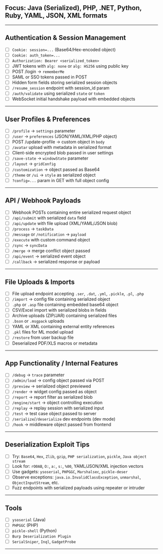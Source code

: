 
## Focus: Java (Serialized), PHP, .NET, Python, Ruby, YAML, JSON, XML formats

---

## Authentication & Session Management
- [ ] `Cookie: session=...` (Base64/Hex-encoded object)
- [ ] `Cookie: auth_token=...`
- [ ] `Authorization: Bearer <serialized_token>`
- [ ] JWT tokens with `alg: none` or `alg: HS256` using public key
- [ ] POST /login → `rememberMe`
- [ ] SAML or SSO tokens passed in POST
- [ ] Hidden form fields storing serialized session objects
- [ ] `/resume_session` endpoint with session_id param
- [ ] `/auth/validate` using serialized `state` or `token`
- [ ] WebSocket initial handshake payload with embedded objects

---

## User Profiles & Preferences
- [ ] `/profile` → `settings` parameter
- [ ] `/user` → `preferences` (JSON/YAML/XML/PHP object)
- [ ] POST /update-profile → custom object in `body`
- [ ] `/avatar` upload with metadata in serialized format
- [ ] Client-side encrypted blob passed in user settings
- [ ] `/save-state` → `windowState` parameter
- [ ] `/layout` → `gridConfig`
- [ ] `/customization` → object passed as Base64
- [ ] `/theme` or `/ui` → `style` as serialized object
- [ ] `?config=...` param in GET with full object config

---

## API / Webhook Payloads
- [ ] Webhook POSTs containing entire serialized request object
- [ ] `/api/submit` with serialized `data` field
- [ ] `/api/update` with file upload (XML/YAML/JSON blob)
- [ ] `/process` → `taskData`
- [ ] `/message` or `/notification` → `payload`
- [ ] `/execute` with custom command object
- [ ] `/sync` → `syncData`
- [ ] `/merge` → merge conflict object passed
- [ ] `/api/event` → serialized event object
- [ ] `/callback` → serialized response or payload

---

## File Uploads & Imports
- [ ] File upload endpoint accepting `.ser`, `.dat`, `.yml`, `.pickle`, `.pl`, `.php`
- [ ] `/import` → config file containing serialized object
- [ ] `.php` or `.asp` file containing embedded base64 object
- [ ] CSV/Excel import with serialized blobs in fields
- [ ] Archive uploads (ZIP/JAR) containing serialized files
- [ ] `.bson` or `.msgpack` uploads
- [ ] YAML or XML containing external entity references
- [ ] `.pkl` files for ML model upload
- [ ] `/restore` from user backup file
- [ ] Deserialized PDF/XLS macros or metadata

---

## App Functionality / Internal Features
- [ ] `/debug` → `trace` parameter
- [ ] `/admin/load` → config object passed via POST
- [ ] `/preview` → serialized object previewed
- [ ] `/render` → widget config passed as object
- [ ] `/report` → report filter as serialized blob
- [ ] `/engine/start` → object controlling execution
- [ ] `/replay` → replay session with serialized input
- [ ] `/test` → test case object passed to server
- [ ] `/serialize`/`/deserialize` dev endpoints (dev mode)
- [ ] `/hook` → middleware object passed from frontend

---

## Deserialization Exploit Tips
- [ ] Try: `Base64`, `Hex`, `Zlib`, `gzip`, `PHP serialization`, `pickle`, `Java object stream`
- [ ] Look for: `rO0AB`, `O:`, `a:`, `s:`, `%00`, YAML/JSON/XML injection vectors
- [ ] Use gadgets: `ysoserial`, `PHPGGC`, `Marshalsec`, `pickle-deser`
- [ ] Observe exceptions: `java.io.InvalidClassException`, `unmarshal`, `ObjectInputStream`, etc.
- [ ] Fuzz endpoints with serialized payloads using repeater or intruder

---

## Tools
- [ ] `ysoserial` (Java)
- [ ] `PHPGGC` (PHP)
- [ ] `pickle-shell` (Python)
- [ ] `Burp Deserialization Plugin`
- [ ] `SerialSniper`, `Inql`, `GadgetProbe`

---
